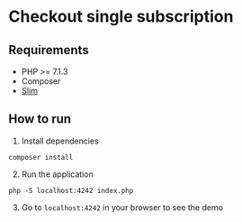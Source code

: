 # Checkout single subscription

## Requirements
* PHP >= 7.1.3
* Composer
* [Slim](http://www.slimframework.com/)

## How to run

1. Install dependencies

```
composer install
```

2. Run the application

```
php -S localhost:4242 index.php
```

3. Go to `localhost:4242` in your browser to see the demo